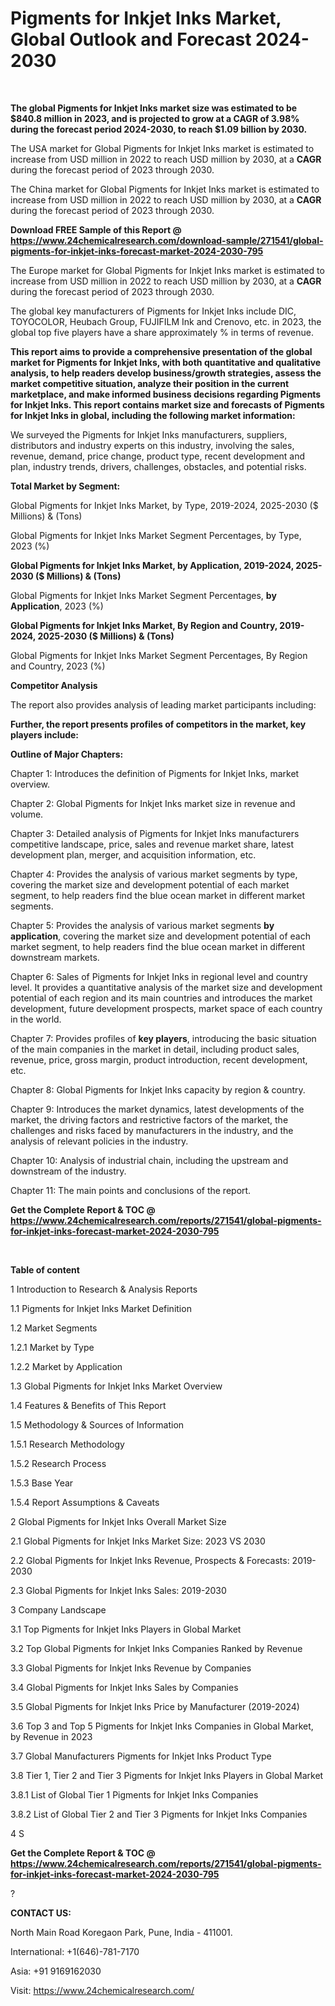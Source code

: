 <h1>Pigments for Inkjet Inks Market, Global Outlook and Forecast 2024-2030</h1><br/><p><strong>The global Pigments for Inkjet Inks market size was estimated to be $840.8 million in 2023, and is projected to grow at a <strong>CAGR</strong> of 3.98% during the forecast period 2024-2030, to reach $1.09 billion by 2030.</strong></p>
 
 
 
 <p>The USA market for Global Pigments for Inkjet Inks market is estimated to increase from USD million in 2022 to reach USD million by 2030, at a <strong>CAGR</strong> during the forecast period of 2023 through 2030.</p>
 
 
 
 <p>The China market for Global Pigments for Inkjet Inks market is estimated to increase from USD million in 2022 to reach USD million by 2030, at a <strong>CAGR</strong> during the forecast period of 2023 through 2030.</p>
 
 
 
 <div><b>Download FREE Sample of this Report @ <a href="https://www.24chemicalresearch.com/download-sample/271541/global-pigments-for-inkjet-inks-forecast-market-2024-2030-795">https://www.24chemicalresearch.com/download-sample/271541/global-pigments-for-inkjet-inks-forecast-market-2024-2030-795</a></b></div>
 
 
 
 <p>The Europe market for Global Pigments for Inkjet Inks market is estimated to increase from USD million in 2022 to reach USD million by 2030, at a <strong>CAGR</strong> during the forecast period of 2023 through 2030.</p>
 
 
 
 <p>The global key manufacturers of Pigments for Inkjet Inks include DIC, TOYOCOLOR, Heubach Group, FUJIFILM Ink and Crenovo, etc. in 2023, the global top five players have a share approximately % in terms of revenue.</p>
 
 
 
 <p><strong>This report aims to provide a comprehensive presentation of the global market for Pigments for Inkjet Inks, with both quantitative and qualitative analysis, to help readers develop business/growth strategies, assess the market competitive situation, analyze their position in the current marketplace, and make informed business decisions regarding Pigments for Inkjet Inks. This report contains market size and forecasts of Pigments for Inkjet Inks in global, including the following market information:</strong></p>
 
 
 
 <p>We surveyed the Pigments for Inkjet Inks manufacturers, suppliers, distributors and industry experts on this industry, involving the sales, revenue, demand, price change, product type, recent development and plan, industry trends, drivers, challenges, obstacles, and potential risks.</p>
 
 
 
 <p><strong>Total Market by Segment:</strong></p>
 
 
 
 <p>Global Pigments for Inkjet Inks Market, by Type, 2019-2024, 2025-2030 ($ Millions) & (Tons)</p>
 
 
 
 <p>Global Pigments for Inkjet Inks Market Segment Percentages, by Type, 2023 (%)</p>
 
 
 
 <p><strong>Global Pigments for Inkjet Inks Market, <strong>by Application</strong>, 2019-2024, 2025-2030 ($ Millions) & (Tons)</strong></p>
 
 
 
 <p>Global Pigments for Inkjet Inks Market Segment Percentages, <strong>by Application</strong>, 2023 (%)</p>
 
 
 
 <p><strong>Global Pigments for Inkjet Inks Market, By Region and Country, 2019-2024, 2025-2030 ($ Millions) & (Tons)</strong></p>
 
 
 
 <p>Global Pigments for Inkjet Inks Market Segment Percentages, By Region and Country, 2023 (%)</p>
 
 
 
 <p><strong>Competitor Analysis</strong></p>
 
 
 
 <p>The report also provides analysis of leading market participants including:</p>
 
 
 
 <p><strong>Further, the report presents profiles of competitors in the market, <strong>key players</strong> include:</strong></p>
 
 
 
 <p><strong>Outline of Major Chapters:</strong></p>
 
 
 
 <p>Chapter 1: Introduces the definition of Pigments for Inkjet Inks, market overview.</p>
 
 
 
 <p>Chapter 2: Global Pigments for Inkjet Inks market size in revenue and volume.</p>
 
 
 
 <p>Chapter 3: Detailed analysis of Pigments for Inkjet Inks manufacturers competitive landscape, price, sales and revenue market share, latest development plan, merger, and acquisition information, etc.</p>
 
 
 
 <p>Chapter 4: Provides the analysis of various market segments by type, covering the market size and development potential of each market segment, to help readers find the blue ocean market in different market segments.</p>
 
 
 
 <p>Chapter 5: Provides the analysis of various market segments <strong>by application</strong>, covering the market size and development potential of each market segment, to help readers find the blue ocean market in different downstream markets.</p>
 
 
 
 <p>Chapter 6: Sales of Pigments for Inkjet Inks in regional level and country level. It provides a quantitative analysis of the market size and development potential of each region and its main countries and introduces the market development, future development prospects, market space of each country in the world.</p>
 
 
 
 <p>Chapter 7: Provides profiles of <strong>key players</strong>, introducing the basic situation of the main companies in the market in detail, including product sales, revenue, price, gross margin, product introduction, recent development, etc.</p>
 
 
 
 <p>Chapter 8: Global Pigments for Inkjet Inks capacity by region & country.</p>
 
 
 
 <p>Chapter 9: Introduces the market dynamics, latest developments of the market, the driving factors and restrictive factors of the market, the challenges and risks faced by manufacturers in the industry, and the analysis of relevant policies in the industry.</p>
 
 
 
 <p>Chapter 10: Analysis of industrial chain, including the upstream and downstream of the industry.</p>
 
 
 
 <p>Chapter 11: The main points and conclusions of the report.</p>
 
 
 
 <div><b>Get the Complete Report & TOC @ <a href="https://www.24chemicalresearch.com/reports/271541/global-pigments-for-inkjet-inks-forecast-market-2024-2030-795">https://www.24chemicalresearch.com/reports/271541/global-pigments-for-inkjet-inks-forecast-market-2024-2030-795</a></b></div>
 
 
 
 <p><br />
 
 <b>Table of content</b></p>
 
 
 
 <p>1 Introduction to Research & Analysis Reports<br />
 
 1.1 Pigments for Inkjet Inks Market Definition<br />
 
 1.2 Market Segments<br />
 
 1.2.1 Market by Type<br />
 
 1.2.2 Market by Application<br />
 
 1.3 Global Pigments for Inkjet Inks Market Overview<br />
 
 1.4 Features & Benefits of This Report<br />
 
 1.5 Methodology & Sources of Information<br />
 
 1.5.1 Research Methodology<br />
 
 1.5.2 Research Process<br />
 
 1.5.3 Base Year<br />
 
 1.5.4 Report Assumptions & Caveats<br />
 
 2 Global Pigments for Inkjet Inks Overall Market Size<br />
 
 2.1 Global Pigments for Inkjet Inks Market Size: 2023 VS 2030<br />
 
 2.2 Global Pigments for Inkjet Inks Revenue, Prospects & Forecasts: 2019-2030<br />
 
 2.3 Global Pigments for Inkjet Inks Sales: 2019-2030<br />
 
 3 Company Landscape<br />
 
 3.1 Top Pigments for Inkjet Inks Players in Global Market<br />
 
 3.2 Top Global Pigments for Inkjet Inks Companies Ranked by Revenue<br />
 
 3.3 Global Pigments for Inkjet Inks Revenue by Companies<br />
 
 3.4 Global Pigments for Inkjet Inks Sales by Companies<br />
 
 3.5 Global Pigments for Inkjet Inks Price by Manufacturer (2019-2024)<br />
 
 3.6 Top 3 and Top 5 Pigments for Inkjet Inks Companies in Global Market, by Revenue in 2023<br />
 
 3.7 Global Manufacturers Pigments for Inkjet Inks Product Type<br />
 
 3.8 Tier 1, Tier 2 and Tier 3 Pigments for Inkjet Inks Players in Global Market<br />
 
 3.8.1 List of Global Tier 1 Pigments for Inkjet Inks Companies<br />
 
 3.8.2 List of Global Tier 2 and Tier 3 Pigments for Inkjet Inks Companies<br />
 
 4 S</p>
 
 
 
 <div><b>Get the Complete Report & TOC @ <a href="https://www.24chemicalresearch.com/reports/271541/global-pigments-for-inkjet-inks-forecast-market-2024-2030-795">https://www.24chemicalresearch.com/reports/271541/global-pigments-for-inkjet-inks-forecast-market-2024-2030-795</a></b></div>
 
 
 
 <p>? </p>
 
 
 
 <p><b>CONTACT US:</b><br />
 
 North Main Road Koregaon Park, Pune, India - 411001.<br />
 
 International: +1(646)-781-7170<br />
 
 Asia: +91 9169162030<br />
 
 Visit: <a href="https://www.24chemicalresearch.com/">https://www.24chemicalresearch.com/</a></p>